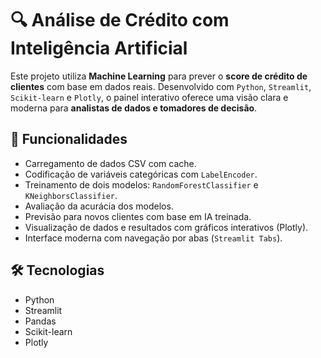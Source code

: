 # 🔍 Análise de Crédito com Inteligência Artificial

Este projeto utiliza **Machine Learning** para prever o **score de crédito de clientes** com base em dados reais. Desenvolvido com `Python`, `Streamlit`, `Scikit-learn` e `Plotly`, o painel interativo oferece uma visão clara e moderna para **analistas de dados e tomadores de decisão**.

## 📌 Funcionalidades
- Carregamento de dados CSV com cache.
- Codificação de variáveis categóricas com `LabelEncoder`.
- Treinamento de dois modelos: `RandomForestClassifier` e `KNeighborsClassifier`.
- Avaliação da acurácia dos modelos.
- Previsão para novos clientes com base em IA treinada.
- Visualização de dados e resultados com gráficos interativos (Plotly).
- Interface moderna com navegação por abas (`Streamlit Tabs`).

## 🛠️ Tecnologias
- Python
- Streamlit
- Pandas
- Scikit-learn
- Plotly

